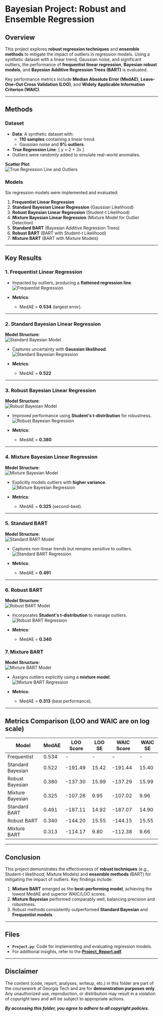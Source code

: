 # Bayesian Project: Robust and Ensemble Regression

## Overview

This project explores **robust regression techniques** and **ensemble methods** to mitigate the impact of outliers in regression models. Using a synthetic dataset with a linear trend, Gaussian noise, and significant outliers, the performance of **frequentist linear regression**, **Bayesian robust models**, and **Bayesian Additive Regression Trees (BART)** is evaluated.

Key performance metrics include **Median Absolute Error (MedAE)**, **Leave-One-Out Cross Validation (LOO)**, and **Widely Applicable Information Criterion (WAIC)**.

---

## Methods

### Dataset
- **Data**: A synthetic dataset with:
  - **110 samples** containing a linear trend.
  - Gaussian noise and **9% outliers**.
- **True Regression Line**:
  \[
  y = 2 + 3x
  \]
- Outliers were randomly added to simulate real-world anomalies.

**Scatter Plot**:  
![True Regression Line and Outliers](pic/Data.png)

### Models
Six regression models were implemented and evaluated:
1. **Frequentist Linear Regression**
2. **Standard Bayesian Linear Regression** (Gaussian Likelihood)
3. **Robust Bayesian Linear Regression** (Student-t Likelihood)
4. **Mixture Bayesian Linear Regression** (Mixture Model for Outlier Detection)
5. **Standard BART** (Bayesian Additive Regression Trees)
6. **Robust BART** (BART with Student-t Likelihood)
7. **Mixture BART** (BART with Mixture Models)

---

## Key Results

### 1. Frequentist Linear Regression
- Impacted by outliers, producing a **flattened regression line**.
![Frequentist Regression](pic/Check_FrequentistRegression.png)

- **Metrics**:  
  - MedAE = **0.534** (largest error).

---

### 2. Standard Bayesian Linear Regression
**Model Structure**:  
![Standard Bayesian Model](pic/Model_StandardBayesian.png)

- Captures uncertainty with **Gaussian likelihood**.  
![Standard Bayesian Regression](pic/Check_StandardBayesian.png)

- **Metrics**:  
  - MedAE = **0.522**

---

### 3. Robust Bayesian Linear Regression
**Model Structure**:  
![Robust Bayesian Model](pic/Model_RobustBayesian.png)

- Improved performance using **Student's t-distribution** for robustness.  
![Robust Bayesian Regression](pic/Check_RobustBayesian.png)

- **Metrics**:  
  - MedAE = **0.380**

---

### 4. Mixture Bayesian Linear Regression
**Model Structure**:  
![Mixture Bayesian Model](pic/Model_MixtureBayesian.png)

- Explicitly models outliers with **higher variance**.  
![Mixture Bayesian Regression](pic/Check_MixtureBayesian.png)

- **Metrics**:  
  - MedAE = **0.325** (second-best).

---

### 5. Standard BART
**Model Structure**:  
![Standard BART Model](pic/Model_StandardBART.png)

- Captures non-linear trends but remains sensitive to outliers.  
![Standard BART Regression](pic/Check_StandardBART.png)

- **Metrics**:  
  - MedAE = **0.491**

---

### 6. Robust BART
**Model Structure**:  
![Robust BART Model](pic/Model_RobustBART.png)

- Incorporates **Student's t-distribution** to manage outliers.  
![Robust BART Regression](pic/Check_RobustBART.png)

- **Metrics**:  
  - MedAE = **0.340**

### 7. Mixture BART
**Model Structure**:  
![Mixture BART Model](pic/Model_MixtureBART.png)

- Assigns outliers explicitly using a **mixture model**.  
![Mixture BART Regression](pic/Check_MixtureBART.png)

- **Metrics**:  
  - MedAE = **0.313** (best performance).

---

## Metrics Comparison (LOO and WAIC are on log scale)

| Model                  | MedAE | LOO Score | LOO SE | WAIC Score | WAIC SE |
|------------------------|-------|-----------|--------|------------|---------|
| Frequentist            | 0.534 | -         | -      | -          | -       |
| Standard Bayesian      | 0.522 | -191.49   | 15.42  | -191.44    | 15.40   |
| Robust Bayesian        | 0.380 | -137.30   | 15.99  | -137.29    | 15.99   |
| Mixture Bayesian       | 0.325 | -107.26   | 9.95   | -107.02    | 9.96    |
| Standard BART          | 0.491 | -187.11   | 14.92  | -187.07    | 14.90   |
| Robust BART            | 0.340 | -144.20   | 15.55  | -144.15    | 15.55   |
| Mixture BART           | 0.313 | -114.17   | 9.80   | -112.38    | 9.66    |

---

## Conclusion

This project demonstrates the effectiveness of **robust techniques** (e.g., Student-t likelihood, Mixture Models) and **ensemble methods** (BART) for mitigating the impact of outliers. Key findings include:
1. **Mixture BART** emerged as the **best-performing model**, achieving the lowest MedAE and superior WAIC/LOO scores.
2. **Mixture Bayesian** performed comparably well, balancing precision and robustness.
3. Robust methods consistently outperformed **Standard Bayesian** and **Frequentist models**.

---

## Files

- **`Project.py`**: Code for implementing and evaluating regression models.
- For additional insights, refer to the **[Project_Report.pdf](Project_Report.pdf)**.

---

## Disclaimer
The content (code, report, analyses, writeup, etc.) in this folder are part of the coursework at Georgia Tech and are for **demonstration purposes only**. 
Any unauthorized use, reproduction, or distribution may result in a violation of copyright laws and will be subject to appropriate actions.

_**By accessing this folder, you agree to adhere to all copyright policies.**_
